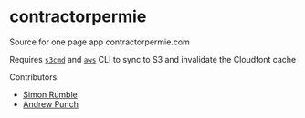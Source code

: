 contractorpermie
================

Source for one page app contractorpermie.com

Requires [`s3cmd`](https://s3tools.org/s3cmd) and [`aws`](https://aws.amazon.com/cli/) CLI to sync to S3 and invalidate the Cloudfont cache

Contributors:
* [Simon Rumble](http://www.simonrumble.com/)
* [Andrew Punch](https://www.linkedin.com/in/andrewpunch/)